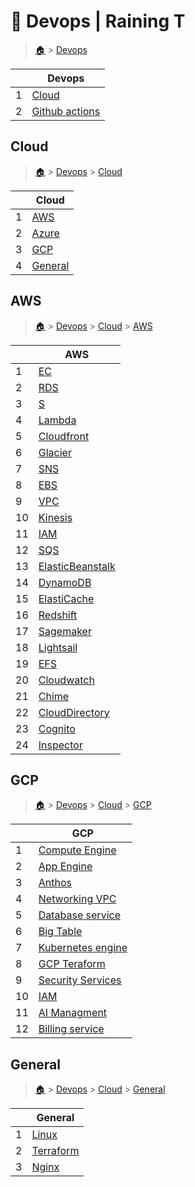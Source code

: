 # 🎩 Devops  | Raining T

> [🏠](/.) > [Devops](/./devops)

<table><thead><tr><th></th><th>Devops</th></tr></thead><tbody><tr><td>1</td><td><a href=".//devops/cloud">Cloud</a></td></tr><tr><td>2</td><td><a href=".//devops/github-actions">Github actions</a></td></tr></tbody></table>

## Cloud

> [🏠](/.) > [Devops](/./devops) > [Cloud](/./devops/cloud)

<table><thead><tr><th></th><th>Cloud</th></tr></thead><tbody><tr><td>1</td><td><a href=".//devops/cloud/AWS">AWS</a></td></tr><tr><td>2</td><td><a href=".//devops/cloud/Azure">Azure</a></td></tr><tr><td>3</td><td><a href=".//devops/cloud/GCP">GCP</a></td></tr><tr><td>4</td><td><a href=".//devops/cloud/General">General</a></td></tr></tbody></table>

## AWS

> [🏠](/.) > [Devops](/./devops) > [Cloud](/./devops/cloud) > [AWS](/./devops/cloud/AWS)

<table><thead><tr><th></th><th>AWS</th></tr></thead><tbody><tr><td>1</td><td><a href=".//devops/cloud/AWS/01-EC2">EC</a></td></tr><tr><td>2</td><td><a href=".//devops/cloud/AWS/02-RDS">RDS</a></td></tr><tr><td>3</td><td><a href=".//devops/cloud/AWS/03-S3">S</a></td></tr><tr><td>4</td><td><a href=".//devops/cloud/AWS/04-Lambda">Lambda</a></td></tr><tr><td>5</td><td><a href=".//devops/cloud/AWS/05-Cloudfront">Cloudfront</a></td></tr><tr><td>6</td><td><a href=".//devops/cloud/AWS/06-Glacier">Glacier</a></td></tr><tr><td>7</td><td><a href=".//devops/cloud/AWS/07-SNS">SNS</a></td></tr><tr><td>8</td><td><a href=".//devops/cloud/AWS/08-EBS">EBS</a></td></tr><tr><td>9</td><td><a href=".//devops/cloud/AWS/09-VPC">VPC</a></td></tr><tr><td>10</td><td><a href=".//devops/cloud/AWS/10-Kinesis">Kinesis</a></td></tr><tr><td>11</td><td><a href=".//devops/cloud/AWS/11-IAM">IAM</a></td></tr><tr><td>12</td><td><a href=".//devops/cloud/AWS/12-SQS">SQS</a></td></tr><tr><td>13</td><td><a href=".//devops/cloud/AWS/13-ElasticBeanstalk">ElasticBeanstalk</a></td></tr><tr><td>14</td><td><a href=".//devops/cloud/AWS/14-DynamoDB">DynamoDB</a></td></tr><tr><td>15</td><td><a href=".//devops/cloud/AWS/15-ElastiCache">ElastiCache</a></td></tr><tr><td>16</td><td><a href=".//devops/cloud/AWS/16-Redshift">Redshift</a></td></tr><tr><td>17</td><td><a href=".//devops/cloud/AWS/17-Sagemaker">Sagemaker</a></td></tr><tr><td>18</td><td><a href=".//devops/cloud/AWS/18-Lightsail">Lightsail</a></td></tr><tr><td>19</td><td><a href=".//devops/cloud/AWS/19-EFS">EFS</a></td></tr><tr><td>20</td><td><a href=".//devops/cloud/AWS/20-Cloudwatch">Cloudwatch</a></td></tr><tr><td>21</td><td><a href=".//devops/cloud/AWS/21-Chime">Chime</a></td></tr><tr><td>22</td><td><a href=".//devops/cloud/AWS/22-CloudDirectory">CloudDirectory</a></td></tr><tr><td>23</td><td><a href=".//devops/cloud/AWS/23-Cognito">Cognito</a></td></tr><tr><td>24</td><td><a href=".//devops/cloud/AWS/24-Inspector">Inspector</a></td></tr></tbody></table>



## GCP

> [🏠](/.) > [Devops](/./devops) > [Cloud](/./devops/cloud) > [GCP](/./devops/cloud/GCP)

<table><thead><tr><th></th><th>GCP</th></tr></thead><tbody><tr><td>1</td><td><a href=".//devops/cloud/GCP/01-Compute Engine">Compute Engine</a></td></tr><tr><td>2</td><td><a href=".//devops/cloud/GCP/02-App Engine">App Engine</a></td></tr><tr><td>3</td><td><a href=".//devops/cloud/GCP/03-Anthos">Anthos</a></td></tr><tr><td>4</td><td><a href=".//devops/cloud/GCP/04-Networking-VPC">Networking VPC</a></td></tr><tr><td>5</td><td><a href=".//devops/cloud/GCP/05-Database service">Database service</a></td></tr><tr><td>6</td><td><a href=".//devops/cloud/GCP/06-Big Table">Big Table</a></td></tr><tr><td>7</td><td><a href=".//devops/cloud/GCP/07-Kubernetes engine">Kubernetes engine</a></td></tr><tr><td>8</td><td><a href=".//devops/cloud/GCP/09-GCP Teraform">GCP Teraform</a></td></tr><tr><td>9</td><td><a href=".//devops/cloud/GCP/09-Security Services">Security Services</a></td></tr><tr><td>10</td><td><a href=".//devops/cloud/GCP/10-IAM">IAM</a></td></tr><tr><td>11</td><td><a href=".//devops/cloud/GCP/11-AI Managment">AI Managment</a></td></tr><tr><td>12</td><td><a href=".//devops/cloud/GCP/12-Billing service">Billing service</a></td></tr></tbody></table>



## General

> [🏠](/.) > [Devops](/./devops) > [Cloud](/./devops/cloud) > [General](/./devops/cloud/General)

<table><thead><tr><th></th><th>General</th></tr></thead><tbody><tr><td>1</td><td><a href=".//devops/cloud/General/00-Linux">Linux</a></td></tr><tr><td>2</td><td><a href=".//devops/cloud/General/01-Terraform">Terraform</a></td></tr><tr><td>3</td><td><a href=".//devops/cloud/General/02-Nginx">Nginx</a></td></tr></tbody></table>

